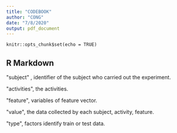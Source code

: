 ```yaml
---
title: "CODEBOOK"
author: "CONG"
date: "7/8/2020"
output: pdf_document
---
```


```{r setup, include=FALSE}
knitr::opts_chunk$set(echo = TRUE)
```

## R Markdown

"subject" , identifier of the subject who carried out the experiment.

"activities", the activities.

"feature", variables of feature vector.

"value", the data collected by each subject, activity, feature.

"type", factors identify train or test data.
